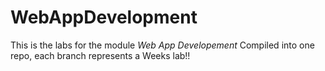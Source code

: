 # WebAppDevelopment

This is the labs for the module *Web App Developement* Compiled into one repo, each branch represents a Weeks lab!!